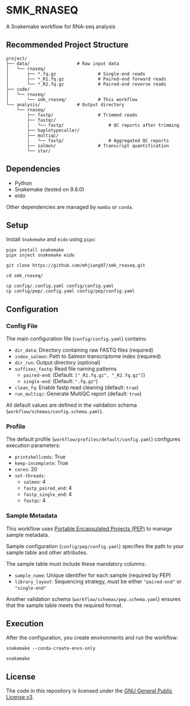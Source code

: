# SMK_RNASEQ

A Snakemake workflow for RNA-seq analysis

## Recommended Project Structure

```text
project/
├── data/                  # Raw input data
│   └── rnaseq/
│       ├── *.fq.gz                # Single-end reads
│       ├── *_R1.fq.gz             # Paired-end forward reads
│       └── *_R2.fq.gz             # Paired-end reverse reads
├── code/
│   └── rnaseq/
│       └── smk_rnaseq/            # This workflow
└── analysis/              # Output directory
    └── rnaseq/
        ├── fastp/                 # Trimmed reads
        ├── fastqc/
        |   └── fastp/                 # QC reports after trimming
        ├── haplotypecaller/
        ├── multiqc/
        |   └── fastp/                 # Aggregated QC reports
        ├── salmon/                # Transcript quantification
        └── star/
```

## Dependencies

- Python
- Snakemake (tested on 9.8.0)
- eido

Other dependencies are managed by `mamba` or `conda`.

## Setup

Install `Snakemake` and `eido` using `pipx`:

```shell
pipx install snakemake
pipx inject snakemake eido
```

```shell
git clone https://github.com/mhjiang97/smk_rnaseq.git

cd smk_rnaseq/

cp config/.config.yaml config/config.yaml
cp config/pep/.config.yaml config/pep/config.yaml
```

## Configuration

### Config File

The main configuration file (`config/config.yaml`) contains:

- `dir_data`: Directory containing raw FASTQ files (required)
- `index_salmon`: Path to Salmon transcriptome index (required)
- `dir_run`: Output directory (optional)
- `suffixes_fastq`: Read file naming patterns
  - `paired-end`: (Default: `["_R1.fq.gz", "_R2.fq.gz"]`)
  - `single-end`: (Default: `".fq.gz"`)
- `clean_fq`: Enable fastp read cleaning (default: `true`)
- `run_multiqc`: Generate MultiQC report (default: `true`)

All default values are defined in the validation schema (`workflow/schemas/config.schema.yaml`).

### Profile

The default profile (`workflow/profiles/default/config.yaml`) configures execution parameters:

- `printshellcmds`:  True
- `keep-incomplete`: True
- `cores`: 20
- `set-threads`:
  - `salmon`: 4
  - `fastp_paired_end`: 4
  - `fastp_single_end`: 4
  - `fastqc`: 4

### Sample Metadata

This workflow uses [Portable Encapsulated Projects (PEP)](https://pep.databio.org/) to manage sample metadata.

Sample configuration (`config/pep/config.yaml`) specifies the path to your sample table and other attributes.

The sample table must include these mandatory columns:

- `sample_name`: Unique identifier for each sample (required by PEP)
- `library_layout`: Sequencing strategy, must be either `"paired-end"` or `"single-end"`

Another validation schema (`workflow/schemas/pep.schema.yaml`) ensures that the sample table meets the required format.

## Execution

After the configuration, you create environments and run the workflow:

```shell
snakemake --conda-create-envs-only
```

```shell
snakemake
```

## License

The code in this repository is licensed under the [GNU General Public License v3](http://www.gnu.org/licenses/gpl-3.0.html).
